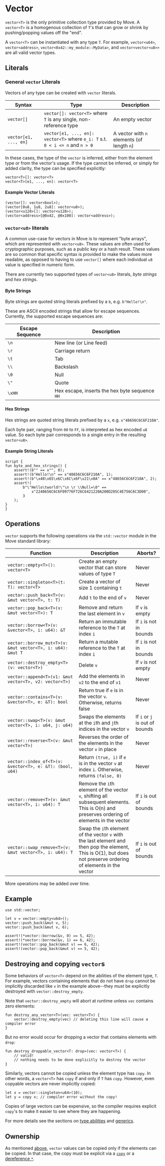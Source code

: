 # Vector

`vector<T>` is the only primitive collection type provided by Move. A `vector<T>` is a homogenous
collection of `T`'s that can grow or shrink by pushing/popping values off the "end".

A `vector<T>` can be instantiated with any type `T`. For example, `vector<u64>`, `vector<address>`,
`vector<0x42::my_module::MyData>`, and `vector<vector<u8>>` are all valid vector types.

## Literals

### General `vector` Literals

Vectors of any type can be created with `vector` literals.

| Syntax                | Type                                                                          | Description                                |
| --------------------- | ----------------------------------------------------------------------------- | ------------------------------------------ |
| `vector[]`            | `vector[]: vector<T>` where `T` is any single, non-reference type             | An empty vector                            |
| `vector[e1, ..., en]` | `vector[e1, ..., en]: vector<T>` where `e_i: T` s.t. `0 < i <= n` and `n > 0` | A vector with `n` elements (of length `n`) |

In these cases, the type of the `vector` is inferred, either from the element type or from the
vector's usage. If the type cannot be inferred, or simply for added clarity, the type can be
specified explicitly:

```move
vector<T>[]: vector<T>
vector<T>[e1, ..., en]: vector<T>
```

#### Example Vector Literals

```move
(vector[]: vector<bool>);
(vector[0u8, 1u8, 2u8]: vector<u8>);
(vector<u128>[]: vector<u128>);
(vector<address>[@0x42, @0x100]: vector<address>);
```

### `vector<u8>` literals

A common use-case for vectors in Move is to represent "byte arrays", which are represented with
`vector<u8>`. These values are often used for cryptographic purposes, such as a public key or a hash
result. These values are so common that specific syntax is provided to make the values more
readable, as opposed to having to use `vector[]` where each individual `u8` value is specified in
numeric form.

There are currently two supported types of `vector<u8>` literals, *byte strings* and *hex strings*.

#### Byte Strings

Byte strings are quoted string literals prefixed by a `b`, e.g. `b"Hello!\n"`.

These are ASCII encoded strings that allow for escape sequences. Currently, the supported escape
sequences are:

| Escape Sequence | Description                                    |
| --------------- | ---------------------------------------------- |
| `\n`            | New line (or Line feed)                        |
| `\r`            | Carriage return                                |
| `\t`            | Tab                                            |
| `\\`            | Backslash                                      |
| `\0`            | Null                                           |
| `\"`            | Quote                                          |
| `\xHH`          | Hex escape, inserts the hex byte sequence `HH` |

#### Hex Strings

Hex strings are quoted string literals prefixed by a `x`, e.g. `x"48656C6C6F210A"`.

Each byte pair, ranging from `00` to `FF`, is interpreted as hex encoded `u8` value. So each byte
pair corresponds to a single entry in the resulting `vector<u8>`.

#### Example String Literals

```move
script {
fun byte_and_hex_strings() {
    assert!(b"" == x"", 0);
    assert!(b"Hello!\n" == x"48656C6C6F210A", 1);
    assert!(b"\x48\x65\x6C\x6C\x6F\x21\x0A" == x"48656C6C6F210A", 2);
    assert!(
        b"\"Hello\tworld!\"\n \r \\Null=\0" ==
            x"2248656C6C6F09776F726C6421220A200D205C4E756C6C3D00",
        3
    );
}
}
```

## Operations

`vector` supports the following operations via the `std::vector` module in the Move standard
library:

| Function                                                   | Description                                                                                                                                                     | Aborts?                        |
| ---------------------------------------------------------- | --------------------------------------------------------------------------------------------------------------------------------------------------------------- | ------------------------------ |
| `vector::empty<T>(): vector<T>`                            | Create an empty vector that can store values of type `T`                                                                                                        | Never                          |
| `vector::singleton<T>(t: T): vector<T>`                    | Create a vector of size 1 containing `t`                                                                                                                        | Never                          |
| `vector::push_back<T>(v: &mut vector<T>, t: T)`            | Add `t` to the end of `v`                                                                                                                                       | Never                          |
| `vector::pop_back<T>(v: &mut vector<T>): T`                | Remove and return the last element in `v`                                                                                                                       | If `v` is empty                |
| `vector::borrow<T>(v: &vector<T>, i: u64): &T`             | Return an immutable reference to the `T` at index `i`                                                                                                           | If `i` is not in bounds        |
| `vector::borrow_mut<T>(v: &mut vector<T>, i: u64): &mut T` | Return a mutable reference to the `T` at index `i`                                                                                                              | If `i` is not in bounds        |
| `vector::destroy_empty<T>(v: vector<T>)`                   | Delete `v`                                                                                                                                                      | If `v` is not empty            |
| `vector::append<T>(v1: &mut vector<T>, v2: vector<T>)`     | Add the elements in `v2` to the end of `v1`                                                                                                                     | Never                          |
| `vector::contains<T>(v: &vector<T>, e: &T): bool`          | Return true if `e` is in the vector `v`. Otherwise, returns false                                                                                                | Never                          |
| `vector::swap<T>(v: &mut vector<T>, i: u64, j: u64)`       | Swaps the elements at the `i`th and `j`th indices in the vector `v`                                                                                             | If `i` or `j` is out of bounds |
| `vector::reverse<T>(v: &mut vector<T>)`                    | Reverses the order of the elements in the vector `v` in place                                                                                                   | Never                          |
| `vector::index_of<T>(v: &vector<T>, e: &T): (bool, u64)`   | Return `(true, i)` if `e` is in the vector `v` at index `i`. Otherwise, returns `(false, 0)`                                                                    | Never                          |
| `vector::remove<T>(v: &mut vector<T>, i: u64): T`          | Remove the `i`th element of the vector `v`, shifting all subsequent elements. This is O(n) and preserves ordering of elements in the vector                     | If `i` is out of bounds        |
| `vector::swap_remove<T>(v: &mut vector<T>, i: u64): T`     | Swap the `i`th element of the vector `v` with the last element and then pop the element, This is O(1), but does not preserve ordering of elements in the vector  | If `i` is out of bounds        |

More operations may be added over time.

## Example

```move
use std::vector;

let v = vector::empty<u64>();
vector::push_back(&mut v, 5);
vector::push_back(&mut v, 6);

assert!(*vector::borrow(&v, 0) == 5, 42);
assert!(*vector::borrow(&v, 1) == 6, 42);
assert!(vector::pop_back(&mut v) == 6, 42);
assert!(vector::pop_back(&mut v) == 5, 42);
```

## Destroying and copying `vector`s

Some behaviors of `vector<T>` depend on the abilities of the element type, `T`. For example, vectors
containing elements that do not have `drop` cannot be implicitly discarded like `v` in the example
above--they must be explicitly destroyed with `vector::destroy_empty`.

Note that `vector::destroy_empty` will abort at runtime unless `vec` contains zero elements:

```move
fun destroy_any_vector<T>(vec: vector<T>) {
    vector::destroy_empty(vec) // deleting this line will cause a compiler error
}
```

But no error would occur for dropping a vector that contains elements with `drop`:

```move
fun destroy_droppable_vector<T: drop>(vec: vector<T>) {
    // valid!
    // nothing needs to be done explicitly to destroy the vector
}
```

Similarly, vectors cannot be copied unless the element type has `copy`. In other words, a
`vector<T>` has `copy` if and only if `T` has `copy`. However, even copyable vectors are never
implicitly copied:

```move
let x = vector::singleton<u64>(10);
let y = copy x; // compiler error without the copy!
```

Copies of large vectors can be expensive, so the compiler requires explicit `copy`'s to make it
easier to see where they are happening.

For more details see the sections on [type abilities](./abilities.md) and [generics](./generics.md).

## Ownership

As mentioned [above](#destroying-and-copying-vectors), `vector` values can be copied only if the
elements can be copied. In that case, the copy must be explicit via a
[`copy`](./variables.md#move-and-copy) or a [dereference `*`](./references.md#reading-and-writing-through-references).
